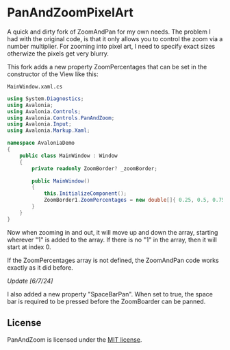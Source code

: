 # PanAndZoomPixelArt
A quick and dirty fork of ZoomAndPan for my own needs. The problem I had with the original code, is that it only allows you to control the zoom via a number multiplier. For zooming into pixel art, I need to specify exact sizes otherwize the pixels get very blurry. 

This fork adds a new property ZoomPercentages that can be set in the constructor of the View like this:

`MainWindow.xaml.cs`
```C#
using System.Diagnostics;
using Avalonia;
using Avalonia.Controls;
using Avalonia.Controls.PanAndZoom;
using Avalonia.Input;
using Avalonia.Markup.Xaml;

namespace AvaloniaDemo
{
    public class MainWindow : Window
    {
        private readonly ZoomBorder? _zoomBorder;

        public MainWindow()
        {
            this.InitializeComponent();
            ZoomBorder1.ZoomPercentages = new double[]{ 0.25, 0.5, 0.75, 1, 1.5, 2 , 3, 4 };
        }
    }
}
```


Now when zooming in and out, it will move up and down the array, starting wherever "1" is added to the array. If there is no "1" in the array, then it will start at index 0. 

If the ZoomPercentages array is not defined, the ZoomAndPan code works exactly as it did before. 

*Update [6/7/24]*

I also added a new property "SpaceBarPan". When set to true, the space bar is required to be pressed before the ZoomBoarder can be panned. 

## License

PanAndZoom is licensed under the [MIT license](LICENSE.TXT).
